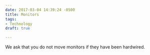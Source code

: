 ```yaml
---
date: 2017-03-04 14:39:24 -0500
title: Monitors
tags:
- Technology
draft: true

---
```

We ask that you do not move monitors if they have been hardwired.
